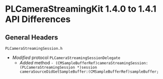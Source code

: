 # PLCameraStreamingKit 1.4.0 to 1.4.1 API Differences

## General Headers

```PLCameraStreamingSession.h```

- *Modified* protocol `PLCameraStreamingSessionDelegate`
    - *Added* method `- (CMSampleBufferRef)cameraStreamingSession:(PLCameraStreamingSession *)session cameraSourceDidGetSampleBuffer:(CMSampleBufferRef)sampleBuffer;`